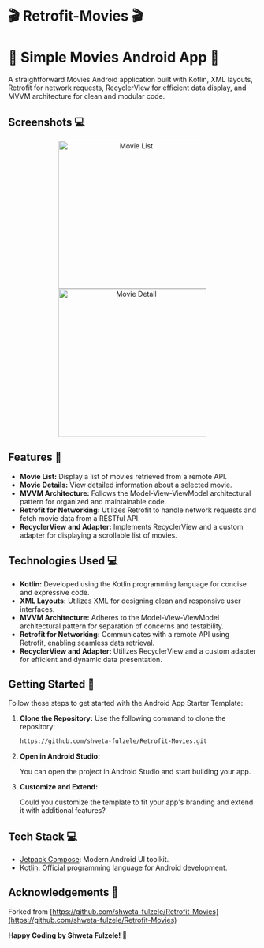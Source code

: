  # 🎬 Retrofit-Movies 🎬

# 🚀 Simple Movies Android App 🚀 

A straightforward Movies Android application built with Kotlin, XML layouts, Retrofit for network requests, RecyclerView for efficient data display, and MVVM architecture for clean and modular code.

## Screenshots 💻

<p align="center">
<img src="https://github.com/shweta-fulzele/Retrofit-Movies/assets/46936228/6b44f82e-dbf6-4a0d-9806-460dbea10ba2" hspace="20" width="300" alt = "Movie List" />
<img src="https://github.com/shweta-fulzele/Retrofit-Movies/assets/46936228/0b69f533-05d7-4ac3-a39e-4a83905ff6d9" hspace="20" width="300" alt = "Movie Detail" />
</p>


## Features 🌟

- **Movie List:** Display a list of movies retrieved from a remote API.
- **Movie Details:** View detailed information about a selected movie.
- **MVVM Architecture:** Follows the Model-View-ViewModel architectural pattern for organized and maintainable code.
- **Retrofit for Networking:** Utilizes Retrofit to handle network requests and fetch movie data from a RESTful API.
- **RecyclerView and Adapter:** Implements RecyclerView and a custom adapter for displaying a scrollable list of movies.

## Technologies Used 💻

- **Kotlin:** Developed using the Kotlin programming language for concise and expressive code.
- **XML Layouts:** Utilizes XML for designing clean and responsive user interfaces.
- **MVVM Architecture:** Adheres to the Model-View-ViewModel architectural pattern for separation of concerns and testability.
- **Retrofit for Networking:** Communicates with a remote API using Retrofit, enabling seamless data retrieval.
- **RecyclerView and Adapter:** Utilizes RecyclerView and a custom adapter for efficient and dynamic data presentation.


## Getting Started 🚀

Follow these steps to get started with the Android App Starter Template:

1. **Clone the Repository:**
    Use the following command to clone the repository:

   ```bash
   https://github.com/shweta-fulzele/Retrofit-Movies.git
   
2. **Open in Android Studio:**

     You can open the project in Android Studio and start building your app.

3. **Customize and Extend:**

     Could you customize the template to fit your app's branding and extend it with additional features?

## Tech Stack 💻

- [Jetpack Compose](https://developer.android.com/jetpack/compose/documentation): Modern Android UI toolkit.
- [Kotlin](https://developer.android.com/kotlin?gclid=CjwKCAiApuCrBhAuEiwA8VJ6JmBS4wL691euXD7CTg7vDJ57ER_FZjobCqBvrNpBLKcUK_PErbaO0BoCoFQQAvD_BwE&gclsrc=aw.ds): Official programming language for Android development.

## Acknowledgements 🙏
Forked from [https://github.com/shweta-fulzele/Retrofit-Movies](https://github.com/shweta-fulzele/Retrofit-Movies) 


**Happy Coding by Shweta Fulzele! 🚀**
